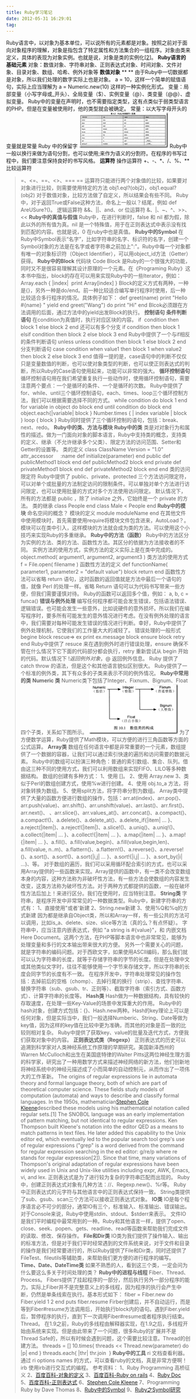 ```yaml
---
title: Ruby学习笔记
date: 2012-05-31 16:29:01
tag: 
---
```


Ruby语言中，以对象为基本单位，可以说所有的元素都是对象。按照之前对于面向对象程序的理解，对象是指包含了特定属性和方法集合的一组程序。对象由类来定义，具体的表现为对象实例。也就是说，对象是类的实例化[[2](http://baike.baidu.com/view/2387.htm)]。
**Ruby语言的基础元素**
对象：数值对象、字符串对象、正则表达式对象、时间对象、文件对象、目录对象、数组、哈希、例外对象等
**数值对象**
**
**
由于Ruby中一切数据都是对象，所以我们处理的数字实际上也是对象。
a = 10，这样一个简单的赋值语句，实际上应当理解为 a = Numeric.new(10) 这样的一种实例化形式。
变量：局部变量（小写字母或_开头）、全局变量（$）、实例变量（@）、类变量（@@）、虚拟变量。
Ruby中的变量在声明时，也不需要指定类型，这有点类似于弱类型语言的PHP。但是在变量被使用时，他的类型就会被确定。
常量：以大写字母开头的变量就是常量
Ruby 中的保留字
![](./20120531-ruby-introduce/201205311628407740.png)
Ruby中一般以换行来做为语句分割，也可以使用;来作为语义的分割符。在程序的书写过程中，我们要注意保持良好的书写风格。
**运算符**
操作运算符
+、-、*、/、%、**
比较运算符

>=、<=、==、<>、===
== 运算符只能进行两个对象值的比较，如果要对对象进行比较，则需要使用特定的方法 obj1.eql?(obj2)，obj1.equal?(obj2)
对于数值对象，比较方法做了自定义，所以结果会有些不同。
Ruby中，对于返回True或False这种方法，命名上一般以？结尾，例如 def AreUSure?()。
逻辑运算符
&&、||、and、or
位运算符
&、|、~、^、>>、<<
**Ruby中的真值与假值**
Ruby中，在进行判断时，false 和 nil 都为假，除此以外的所有值为真。nil 是一个特殊值，用于在正则表达式中表示没有找到匹配的内容。也就是说，0 在ruby中也是真值。
**Ruby中的Symbol**
在Ruby中Symbol表示“名字”，比如字符串的名字、标识符的名字，创建一个Symbol对象的方法是在名字或者字符串之前加上":"。Ruby中每一个对象都有唯一的对象标识符（Object Identifier），可以用object_id方法（Getter）获得。
**Ruby中的Block**
代码块 Code Block 是Ruby的一个很强大的功能，同时又不是很容易理解其设计原理的一个元素。在《Programing Ruby》这本书中指出，block的存在可以用来实现Ruby中的一些Iterator，例如：
Array.each { |index|  print Array[index] }
Block的定义方式有两种，一种是{}，另外一种是do/end。前一种比较适合编写单行程序时使用，后一种比较适合多行程序的情况。具体例子如下：
def greet(name)
print "Hello #{name} "
yield
end
greet("Wang") do
print "Hi"
end
Blcok必须跟在方法调用的后面，通过方法中的yield出发Block的执行。
**控制语句**
**条件判断语句**
在condition为真值时，执行对应区块的内容。
if  condition then
block 1
else
block 2
end
还可以有多个分支
if condition then
block 1
elsif condition then
block 2
else
block 3
end
Ruby中提供了一个与if相反的条件判断语句 unless
unless condition then
block 1
else
block 2
end
分支判断语句
case condition
when value1 then
block 1
when value2 then
block 2
else
block 3
end
值得一提的是，case语句中的判断不仅仅只是变量数值的判断，也可以使对象类型的判断，也可以使正则表达式的判断，所以Ruby的Case语句使用起来，功能可以非常的强大。
**循环控制语句**
循环控制语句用在我们希望重复执行一些动作时，使用循环控制语句，需要注意两个要点：一个是循环的条件、一个是循环的次数。
Ruby中提供了for、while、until三个循环控制语句，each、times、loop三个循环控制方法，我们可以根据需要选择不同的方式。
while condition do
block 1
end
for variable in object do
block
end
until condition do
block
end
object.each{|variable|
block
}
Number.times { | index variable |
block
}
loop {
block
}
Ruby同时提供了三个循环控制的语句，包括：break、next、redo。
**Ruby中的类、方法与模块**
**Ruby中的类**
类是对对象行为和属性的描述。做为一门面向对象的脚本语言，Ruby中支持类的概念，支持类的定义、继承（不允许继承多个父类）、限定方法的访问范围、Setter和Getter的设置等。
类的定义
class ClassName
Version = "1.0"
attr_accessor     :name
def initialize(parameter)
end
public
def publicMethod1
block
end
def publicMethod2
block
end
private
def privateMethod1
block
end
def privateMethod2
block
end
end
类的访问限定符
Ruby中提供了 public、private、protected 三个方法访问限定符，可以对单个或批量的方法制定访问的限制条件。可以单独对单个方法进行访问限定，也可以使用批量的方式对多个方法使用访问限定。
默认情况下，所有的方法都是 public ，除了 initialize 之外，它始终是一个 private 的方法。
类的继承
class People
end
class Male < People
end
**Ruby中的模块**
命名空间的概念？
模块的定义
module moduleName
end
在其他文件中使用模块时，首先需要使用require将模块文件包含进来，AutoLoad？。模块可以在类中引入，这样模块的方法就会成为类的方法。可以使用这个小技巧来实现Ruby的多重继承。
**Ruby中的方法（函数）**
Ruby中的方法区分为实例的方法、类的方法、函数性方法。其区分的依据为方法接收者的不同。
实例方法的使用方式，实例方法的定义实际上是在类中完成的。
object.method( argument1, argument2, argument3 )
类方法的使用方式
f = File.open( filename )
函数性方法的定义
def functionName( parameter1, parameter2 = "default value")
block
return
end
函数性方法可以省略 return 语句，这时函数的返回值就是方法中最后一个语句的值，就像 Perl 的处理一样。省略 Return 语句可以为代码书写带来一些方便，但我们需要谨慎对待。
Ruby的函数可以返回多个值，例如：
a, b, c = funca()
**错误与例外处理**
编写任何程序都可能会发生错误，包括语法错误、逻辑错误。也可能会发生一些意外，比如说硬件的意外损坏。所以我们在编写程序时，要多所有可能发生的意外情况进行考虑。在没有例外处理的语言中，我们需要对每种可能发生错误的情况进行判断。幸好，Ruby中提供了例外处理机制，它使我们的工作量大大的减轻了。
错误处理的一般形式
begine
block
rescue=> ex
print ex.message
block
ensure
block
retry
end
Ruby中提供了 resuce 来在遇到例外时进行错误处理，ensure 确保不管在什么情况下它下面的代码部分都会执行，retry 重新尝试从 begin 开始的代码。默认情况下 $! 返回例外对象，$@ 返回例外信息。
Ruby 提供了 catch throw 的语法，但是这个和其他语言貌似区别很大。
Ruby提供了一个标准的例外类，其下有众多的子类来表示不同的例外情况。
**Ruby中常用的类**
**Numeric 类**
Numeric类下包括了Integer、Fixnum、Bignum、Float四个子类，关系如下图所示。
![](./20120531-ruby-introduce/201205311628404086.png)
为了方便数学运算，Ruby提供了Math模块，可以方便的进行三角函数等方面的公式运算。
**Array类**
数组在任何语言中都是非常重要的一个元素，数组提供了一个数据的容器，让我们可以通过索引快速的遍历和访问需要的数据元素。
Ruby中的数组可以扮演三种角色：普通的索引数组、集合、队列。借由这三种不同的使用方式，我们可以利用数组来实现FIFO、LILO等多种数据结构。
数组的创建有多种方式：
1、使用 []。
2、使用 Array.new
3、类似于Perl的数组创建方式，使用%w进行创建。
4、使用 obj.to_a 方法，将对象转换为数组。
5、使用split方法，将字符串分割为数组。
Array类中提供了大量的函数方便进行数组的操作，包括：arr.at(index)、arr.pop()、arr.push(value)、arr.shift()、arr.unshift(value)、arr.last()、arr.first()、arr.next()、
、arr.slice()、arr.values_at()、arr.concat()、a.compact()、a.compact!()、a.delete()、a.delete_at()、a.delete_if{|item| ... }、a.reject(|item|)、a.reject!(|item|)、a.slice!()、a.uniq()、a.uniq!()、a.collect{|item| ... }、a.collect!{|item| ... }、a.map{|item| ... }、a.map!{|item| ... }、a.fill()、a.fill(value,begin)、a.fill(value,begin,len)、a.fill(value, n..m)、a.flattern()、a.flattern!()、a.reverse()、a.reverse!()、a.sort()、a.sort!()、a.sort{|i,j| ... }、a.sort!{|i,j| ... }、a.sort_by(|i| ...)、等。
对于数组的遍历，我们可以采用循环配合索引的方式，也可以采用Array提供的一些函数来实现。Array提供的函数中，有一类不会改变数组本身的内容，这种方法称为非破坏性方法，有一些方法会使数组的内容发生改变，这类方法称为破坏性方法。对于两种方式都提供的函数，一般在破坏性方法后加上！来进行区分。我们在使用时，应当特别注意。
**String类**
字符串，是程序开发中非常常见的一种数据类型。Ruby中，新建字符串的方式有：
1、直接使用"或者'新建
2、String.new新建
3、使用%Q和%q的方式新建
因为都是继承自Object类，所以和Array一样，有一些公共的方法可以调用，比如is_a、delete、size、slice等方法（真的么？有点怀疑）。
字符串中，应当注意内嵌表达式，例如 "a string is #{value}"，和 内嵌文档 Here Document。这两个方法，在PHP等脚本语言中也非常常见，能够为处理变量和多行的文本输出带来很大的方便。
另外一个需要关心的问题，就是字符串的编码问题。对于西欧文字，如果使用ASCII编码，那么我们就可以认为字符串的长度，就等于存储字符串的字节的长度。但是在处理中文或其他类似文字时，往往不能够使用一个字节来存储文字，所以字符串的长度会同字节的长度有不一致。
在程序开发中，字符串处理常见的操作包括：去掉前后的空格（chomp）、去掉行尾的换行（strip）、查找字符串、替换字符串（sub、gsub、tr、正则等）、截取字符串（索引方式、函数方式）、计算字符串的长度等。
**Hash类**
Hash做为一种数据结构，具有较快的存取速度，在处理一些Key-Value的场景中发挥重大的作用。
Ruby中的hash对象，创建方式包括：{}、Hash.new两种。Hash的key理论上可以是任何对象，但是实际当中，我们一般选择Numberic、String、Date等做为key值，因为这样的key值在比较中更为准确，而其他的对象是否一致的比较则相对复杂。
Ruby中提供了获取key、value的批量及迭代方式，方便我们获取对象中的内容。
**正则表达式类（Regexp）**
正则表达式的历史可以追溯到科学家对人类神经系统工作原理的早期研究。美国新泽西州的Warren McCulloch和出生在美国底特律的Walter Pitts这两位神经生理方面的科学家，研究出了一种用数学方式来描述神经网络的新方法，他们创新地将神经系统中的神经元描述成了小而简单的自动控制元，从而作出了一项伟大的工作革新。
The origins of regular expressions lie in automata theory and formal language theory, both of which are part of theoretical computer science. These fields study models of computation (automata) and ways to describe and classify formal languages. In the 1950s, mathematician[Stephen Cole Kleene](http://en.wikipedia.org/wiki/Stephen_Cole_Kleene)described these models using his mathematical notation called regular sets.[1] The SNOBOL language was an early implementation of pattern matching, but not identical to regular expressions. Ken Thompson built Kleene's notation into the editor QED as a means to match patterns in text files. He later added this capability to the Unix editor ed, which eventually led to the popular search tool grep's use of regular expressions ("grep" is a word derived from the command for regular expression searching in the ed editor: g/re/p where re stands for regular expression[2]). Since that time, many variations of Thompson's original adaptation of regular expressions have been widely used in Unix and Unix-like utilities including expr, AWK, Emacs, vi, and lex.
正则表达式是为了进行较为复杂的字符串匹配而出现的。
Ruby中，创建正则表达式对象有几种方法：//、Regexp.new()、%r等。
Ruby中正则表达式的元字符与其他语言中的正则表达式保持一致。
String类提供了sub、gsub、scan三个方法可以接收正则表达式对象。
**IO类**
IO是每个程序语言必不可少的部分，通常IO有三个，标准输入、标准输出、错误输出。
对于Console来说，Ruby中使用$stdin、$stdout、$stderr来表示。
文件IO是我们平时编程中最常用到的一种。Ruby和其他语言一样，提供了open、close、seek、popen、gets、readline、read等函数来帮助我们完成文件的读取、修改、保存操作。
**File和Dir类**
IO类为我们提供了操作输入、输出的标准方法，但是对于我们平时经常遇到的文件系统来说，对于文件和目录的操作是我们经常要进行的，所以Ruby提供了File和Dir类，同时还提供了FileTest、fileutils等辅助类，来帮助我们更方便的进行程序的编写。
**Time、Date、DateTime类**
如果不熟悉的人，看到这三个类，一定会问为什么要这么多关于时间处理的类？
**Ruby中的进程与线程**
Fiber、Thread、Process。
Fibers提供了挂起程序的一部分，然后执行另外一部分程序的能力。实际上Fiber并不是完整意义上的多线程，因为程序的执行会产生中断，仍然是单条线索在执行。基本形式如下：
fiber = Fiber.new do
Fiber.yield 1
2
end
puts fiber.resume
Firber创建后，并不自动运行，而是等到Fiber#resume方法调用后，开始执行block内的语句。遇到Fiber.yield后，暂停程序的执行，直到下一次调用Fiber#resume或者程序执行结束。
Thread。
在1.9之前，Ruby的多线程由解释器实现，在1.9之后，多线程开始由系统来实现。但是由此带来了一个问题，很多Ruby的扩展并不是Thread Safe的，所以有时候会遇到问题，这个需要比较注意。Thread的创建方法。
threads = []
10.times{
threads << Thread.new(parameter) do |p|
end
}
threads.each{ |thr| thr.join  }
**Ruby中的工具**
ri 文档查看利器。通过 ri options names 的方式，可以查看ruby的文档，真是非常方便啊！
irb 使用irb进行交互式的编程。
参考资料：
1、Ruby Programming 高桥征义
2、[百度百科-对象的定义](http://baike.baidu.com/view/2387.htm)
3、[百度百科-Ruby on rails](http://baike.baidu.com/view/27065.htm)
4、[Ruby Doc](http://www.ruby-doc.org/)
5、[百度百科-正则表达式](http://baike.baidu.com/view/94238.htm)
6、[Stephen Cole Kleene](http://en.wikipedia.org/wiki/Stephen_Cole_Kleene)
7、Programming Ruby by Dave Thomas
8、[Ruby中的Symbol](http://www.cnblogs.com/leon19870907/articles/2014904.html)
9、[Ruby之Symbol研究](http://www.kuqin.com/language/20071201/2748.html)












